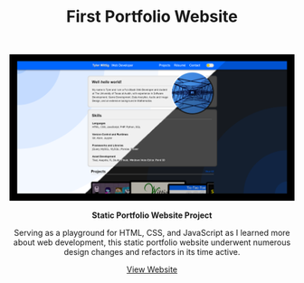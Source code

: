 <!-- Title -->
<h1 align="center">First Portfolio Website</h1>
<br>

<!-- Image -->
<p align="center">
  <a href="https://twit96.github.io/portfolio-old/">
    <img alt="First Portfolio Website - Title Card" src="./img/site-card.png" />
  </a>
</p>

<!-- Description -->
<p align="center">
  <b>Static Portfolio Website Project</b>
</p>

<p align="center">
  Serving as a playground for HTML, CSS, and JavaScript as I learned more about web development, 
  this static portfolio website underwent numerous design changes and refactors in its time active.
</p>

<!-- Links -->
<p align="center">
  <a href="https://twit96.github.io/portfolio-old/">View Website</a>
</p>
